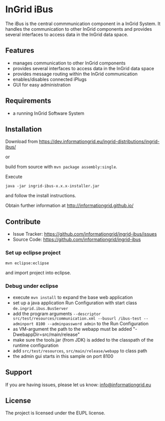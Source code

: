 InGrid iBus
========

The iBus is the central commmunication component in a InGrid System. It handles the communication to other InGrid components and provides several interfaces to access data in the InGrid data space.


Features
--------

- manages communication to other InGrid components
- provides several interfaces to access data in the InGrid data space
- provides message routing within the InGrid communication
- enables/disables connected iPlugs
- GUI for easy administration


Requirements
-------------

- a running InGrid Software System

Installation
------------

Download from https://dev.informationgrid.eu/ingrid-distributions/ingrid-ibus/
 
or

build from source with `mvn package assembly:single`.

Execute

```
java -jar ingrid-ibus-x.x.x-installer.jar
```

and follow the install instructions.

Obtain further information at http://informationgrid.github.io/


Contribute
----------

- Issue Tracker: https://github.com/informationgrid/ingrid-ibus/issues
- Source Code: https://github.com/informationgrid/ingrid-ibus
 
### Set up eclipse project

```
mvn eclipse:eclipse
```

and import project into eclipse.

### Debug under eclipse

- execute `mvn install` to expand the base web application
- set up a java application Run Configuration with start class `de.ingrid.ibus.BusServer`
- add the program arguments `--descriptor src/test/resources/communication.xml --busurl /ibus-test --adminport 8100 --adminpassword admin` to the Run Configuration
- as VM-argument the path to the webapp must be added "-DwebappDir=src/main/release"
- make sure the tools.jar (from JDK) is added to the classpath of the runtime configuration
- add `src/test/resources`, `src/main/release/webapp`  to class path
- the admin gui starts in this sample on port 8100


Support
-------

If you are having issues, please let us know: info@informationgrid.eu

License
-------

The project is licensed under the EUPL license.
